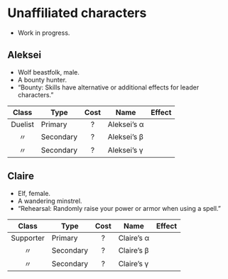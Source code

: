 # Unaffiliated characters

  - Work in progress.

## Aleksei

  - Wolf beastfolk, male.
  - A bounty hunter.
  - “Bounty: Skills have alternative or additional effects for leader
    characters.”

|  Class  | Type      | Cost | Name        | Effect |
| :-----: | --------- | :--: | ----------- | ------ |
| Duelist | Primary   |  ?   | Aleksei’s α |        |
|    〃    | Secondary |  ?   | Aleksei’s β |        |
|    〃    | Secondary |  ?   | Aleksei’s γ |        |

## Claire

  - Elf, female.
  - A wandering minstrel.
  - “Rehearsal: Randomly raise your power or armor when using a spell.”

|   Class   | Type      | Cost | Name       | Effect |
| :-------: | --------- | :--: | ---------- | ------ |
| Supporter | Primary   |  ?   | Claire’s α |        |
|     〃     | Secondary |  ?   | Claire’s β |        |
|     〃     | Secondary |  ?   | Claire’s γ |        |
